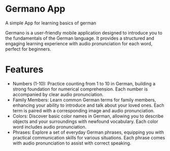 # Germano App

A simple App for learning basics of german

Germano is a user-friendly mobile application designed to introduce you to the fundamentals of the German language. It provides a structured and engaging learning experience with audio pronunciation for each word, perfect for beginners.

# Features

- Numbers (1-10): Practice counting from 1 to 10 in German, building a strong foundation for numerical comprehension. Each number is accompanied by clear audio pronunciation.
- Family Members: Learn common German terms for family members, enhancing your ability to introduce and talk about your loved ones. Each term is paired with a corresponding image and audio pronunciation.
- Colors: Discover basic color names in German, allowing you to describe objects and your surroundings with newfound vocabulary. Each color word includes audio pronunciation.
- Phrases: Explore a set of everyday German phrases, equipping you with practical communication skills for various situations. Each phrase comes with audio pronunciation to assist with correct speaking.

